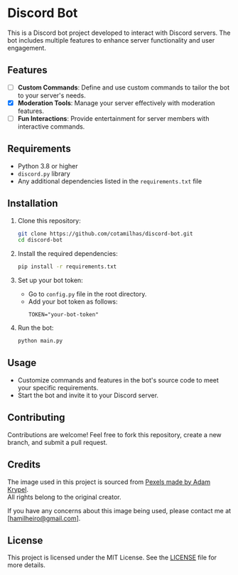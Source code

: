 
# Discord Bot

This is a Discord bot project developed to interact with Discord servers. The bot includes multiple features to enhance server functionality and user engagement.

## Features

- [ ] **Custom Commands**: Define and use custom commands to tailor the bot to your server's needs.
- [x] **Moderation Tools**: Manage your server effectively with moderation features.
- [ ] **Fun Interactions**: Provide entertainment for server members with interactive commands.

## Requirements

- Python 3.8 or higher
- `discord.py` library
- Any additional dependencies listed in the `requirements.txt` file

## Installation

1. Clone this repository:
   ```bash
   git clone https://github.com/cotamilhas/discord-bot.git
   cd discord-bot
   ```

2. Install the required dependencies:
   ```bash
   pip install -r requirements.txt
   ```

3. Set up your bot token:
   - Go to `config.py` file in the root directory.
   - Add your bot token as follows:
     ```
     TOKEN="your-bot-token"
     ```

4. Run the bot:
   ```bash
   python main.py
   ```

## Usage

- Customize commands and features in the bot's source code to meet your specific requirements.
- Start the bot and invite it to your Discord server.

## Contributing

Contributions are welcome! Feel free to fork this repository, create a new branch, and submit a pull request.

## Credits

The image used in this project is sourced from [Pexels made by Adam Krypel]([URL](https://www.pexels.com/photo/stars-in-the-sky-at-night-7649132/)).  
All rights belong to the original creator.

If you have any concerns about this image being used, please contact me at [hamilheiro@gmail.com].

## License

This project is licensed under the MIT License. See the [LICENSE](LICENSE) file for more details.
